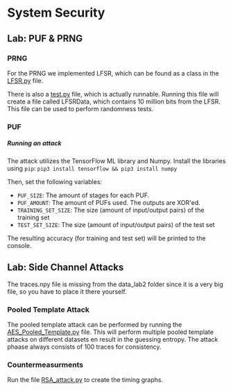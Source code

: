 # System Security

## Lab: PUF & PRNG
### PRNG
For the PRNG we implemented LFSR, which can be found as a class in the [LFSR.py](assignments/prng/LFSR.py) file.

There is also a [test.py](assignments/prng/test.py) file, which is actually runnable.
Running this file will create a file called LFSRData, which contains 10 million bits from the LFSR.
This file can be used to perform randomness tests.

### PUF
##### Running an attack
The attack utilizes the TensorFlow ML library and Numpy. Install the libraries using `pip`:
`pip3 install tensorflow && pip3 install numpy`

Then, set the following variables:
- `PUF_SIZE`: The amount of stages for each PUF.
- `PUF_AMOUNT`: The amount of PUFs used. The outputs are XOR'ed.
- `TRAINING_SET_SIZE`: The size (amount of input/output pairs) of the training set
- `TEST_SET_SIZE`: The size (amount of input/output pairs) of the test set

The resulting accuracy (for training and test set) will be printed to the console.

## Lab: Side Channel Attacks
The traces.npy file is missing from the data_lab2 folder since it is a very big file, so you have to place it there yourself.

### Pooled Template Attack
The pooled template attack can be performed by running the [AES_Pooled_Template.py](assignments/AES_Template/AES_Pooled_Template.py) file.
This will perform multiple pooled template attacks on different datasets en result in the guessing entropy.
The attack phaase always consists of 100 traces for consistency. 

### Countermeasurments
Run the file [RSA_attack.py](assignments/SC_countermeasures/RSA_attack.py) to create the timing graphs.
